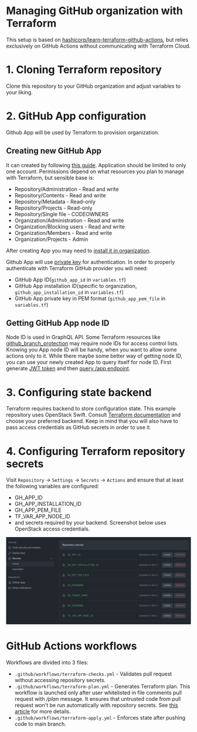 # Managing GitHub organization with Terraform

This setup is based on
[hashicorp/learn-terraform-github-actions](https://github.com/hashicorp/learn-terraform-github-actions),
but relies exclusively on GitHub Actions without communicating with Terraform
Cloud.

# 1. Cloning Terraform repository

Clone this repository to your GitHub organization and adjust variables to your
liking.

# 2. GitHub App configuration

Github App will be used by Terraform to provision organization.

## Creating new GitHub App

It can created by following [this guide](https://docs.github.com/en/developers/apps/building-github-apps/creating-a-github-app).
Application should be limited to only one account. Permissions depend on what
resources you plan to manage with Terraform, but sensible base is:

- Repository/Administration - Read and write
- Repository/Contents - Read and write
- Repository/Metadata - Read-only
- Repository/Projects - Read-only
- Repository/Single file - CODEOWNERS
- Organization/Administration - Read and write
- Organization/Blocking users - Read and write
- Organization/Members - Read and write
- Organization/Projects - Admin

After creating App you may need to [install it in
organization](https://docs.github.com/en/developers/apps/managing-github-apps/installing-github-apps).

Github App will use [private key](https://docs.github.com/en/developers/apps/building-github-apps/authenticating-with-github-apps)
for authentication. In order to properly authenticate with Terraform GitHub
provider you will need:

- GitHub App ID(`github_app_id` in `variables.tf`)
- GitHub App installation ID(specific to organization,
  `github_app_installation_id` in `variables.tf`)
- GitHub App private key in PEM format (`github_app_pem_file` in `variables.tf`)

## Getting GitHub App node ID

Node ID is used in GraphQL API. Some Terraform resources like
[github_branch_protection](https://registry.terraform.io/providers/integrations/github/latest/docs/resources/branch_protection)
may require node IDs for access control lists. Knowing you App node ID will be
handy, when you want to allow some actions only to it. While there maybe some
better way of getting node ID, you can use your newly created App to query
itself for node ID. First generate [JWT token](https://docs.github.com/en/developers/apps/building-github-apps/authenticating-with-github-apps#authenticating-as-a-github-app)
and then [query /app endpoint](https://docs.github.com/en/rest/reference/apps).

# 3. Configuring state backend

Terraform requires backend to store configuration state. This example repository
uses OpenStack Swift. Consult [Terraform documentation](https://www.terraform.io/language/settings/backends)
and choose your preferred backend. Keep in mind that you will also have to pass
access credentials as GitHub secrets in order to use it.

# 4. Configuring Terraform repository secrets

Visit `Repository` -> `Settings` -> `Secrets` -> `Actions` and ensure that at
least the following variables are configured:

- GH_APP_ID
- GH_APP_INSTALLATION_ID
- GH_APP_PEM_FILE
- TF_VAR_APP_NODE_ID
- and secrets required by your backend. Screenshot below uses OpenStack access
  credentials.

![Example secrets](./example-secrets.png)

# GitHub Actions workflows

Workflows are divided into 3 files:

- `.github/workflows/terraform-checks.yml` - Validates pull request without
  accessing repository secrets.
- `.github/workflows/terraform-plan.yml` - Generates Terraform plan. This
  workflow is launched only after user whitelisted in file comments pull request
  with _/plan_ message. It ensures that untrusted code from pull request won't
  be run automatically with repository secrets. See [this article](https://securitylab.github.com/research/github-actions-preventing-pwn-requests/)
  for more details.
- `.github/workflows/terraform-apply.yml` - Enforces state after pushing code to
  main branch.

